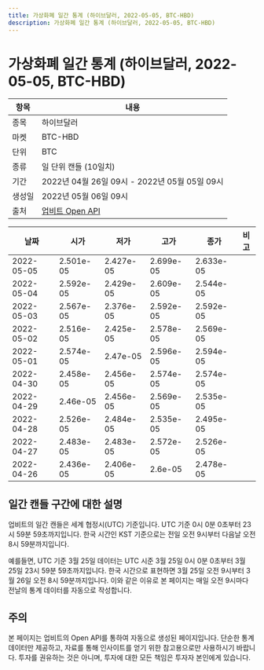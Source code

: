 ```yaml
---
title: 가상화폐 일간 통계 (하이브달러, 2022-05-05, BTC-HBD)
description: 가상화폐 일간 통계 (하이브달러, 2022-05-05, BTC-HBD)
---
```



가상화폐 일간 통계 (하이브달러, 2022-05-05, BTC-HBD)
===

|항목|내용|
|--|--|
|종목|하이브달러|
|마켓|BTC-HBD|
|단위|BTC|
|종류|일 단위 캔들 (10일치)|
|기간|2022년 04월 26일 09시 - 2022년 05월 05일 09시|
|생성일|2022년 05월 06일 09시|
|출처|[업비트 Open API](https://docs.upbit.com)|


|날짜|시가|저가|고가|종가|비고|
|--|--|--|--|--|--|
|2022-05-05|2.501e-05|2.427e-05|2.699e-05|2.633e-05|    |
|2022-05-04|2.592e-05|2.429e-05|2.609e-05|2.544e-05|    |
|2022-05-03|2.567e-05|2.376e-05|2.592e-05|2.592e-05|    |
|2022-05-02|2.516e-05|2.425e-05|2.578e-05|2.569e-05|    |
|2022-05-01|2.574e-05|2.47e-05|2.596e-05|2.594e-05|    |
|2022-04-30|2.458e-05|2.456e-05|2.574e-05|2.574e-05|    |
|2022-04-29|2.46e-05|2.456e-05|2.569e-05|2.535e-05|    |
|2022-04-28|2.526e-05|2.484e-05|2.535e-05|2.495e-05|    |
|2022-04-27|2.483e-05|2.483e-05|2.572e-05|2.526e-05|    |
|2022-04-26|2.436e-05|2.406e-05|2.6e-05|2.478e-05|    |


일간 캔들 구간에 대한 설명
---


업비트의 일간 캔들은 세계 협정시(UTC) 기준입니다. 
UTC 기준 0시 0분 0초부터 23시 59분 59초까지입니다. 
한국 시간인 KST 기준으로는 전일 오전 9시부터 다음날 오전 8시 59분까지입니다. 


예를들면, UTC 기준 3월 25일 데이터는 UTC 시준 3월 25일 0시 0분 0초부터 3월 25일 23시 59분 59초까지입니다. 
한국 시간으로 표현하면 3월 25일 오전 9시부터 3월 26일 오전 8시 59분까지입니다. 
이와 같은 이유로 본 페이지는 매일 오전 9시마다 전날의 통계 데이터를 자동으로 작성합니다. 


주의
---


본 페이지는 업비트의 Open API를 통하여 자동으로 생성된 페이지입니다. 
단순한 통계 데이터만 제공하고, 자료를 통해 인사이트를 얻기 위한 참고용으로만 사용하시기 바랍니다. 
투자를 권유하는 것은 아니며, 투자에 대한 모든 책임은 투자자 본인에게 있습니다. 
